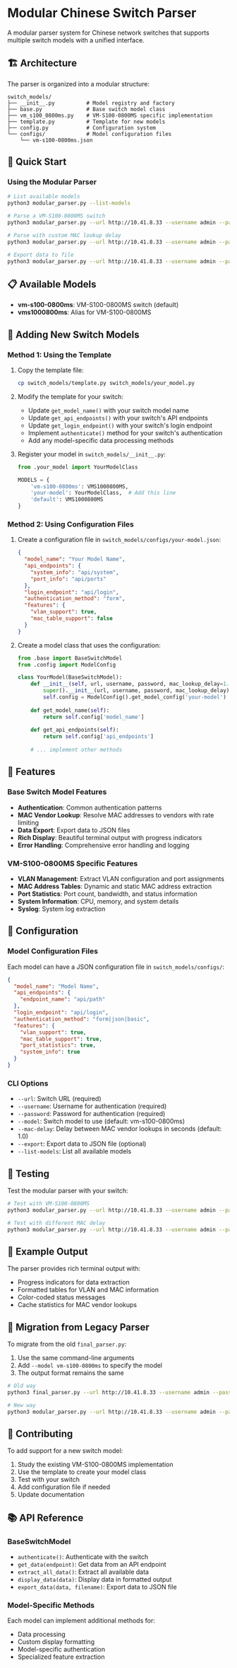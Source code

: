 # Modular Chinese Switch Parser

A modular parser system for Chinese network switches that supports multiple switch models with a unified interface.

## 🏗️ Architecture

The parser is organized into a modular structure:

```
switch_models/
├── __init__.py          # Model registry and factory
├── base.py              # Base switch model class
├── vm_s100_0800ms.py    # VM-S100-0800MS specific implementation
├── template.py          # Template for new models
├── config.py            # Configuration system
└── configs/             # Model configuration files
    └── vm-s100-0800ms.json
```

## 🚀 Quick Start

### Using the Modular Parser

```bash
# List available models
python3 modular_parser.py --list-models

# Parse a VM-S100-0800MS switch
python3 modular_parser.py --url http://10.41.8.33 --username admin --password admin --model vm-s100-0800ms

# Parse with custom MAC lookup delay
python3 modular_parser.py --url http://10.41.8.33 --username admin --password admin --model vm-s100-0800ms --mac-delay 2.0

# Export data to file
python3 modular_parser.py --url http://10.41.8.33 --username admin --password admin --model vm-s100-0800ms --export my_switch_data
```

## 📋 Available Models

- **vm-s100-0800ms**: VM-S100-0800MS switch (default)
- **vms1000800ms**: Alias for VM-S100-0800MS

## 🔧 Adding New Switch Models

### Method 1: Using the Template

1. Copy the template file:
   ```bash
   cp switch_models/template.py switch_models/your_model.py
   ```

2. Modify the template for your switch:
   - Update `get_model_name()` with your switch model name
   - Update `get_api_endpoints()` with your switch's API endpoints
   - Update `get_login_endpoint()` with your switch's login endpoint
   - Implement `authenticate()` method for your switch's authentication
   - Add any model-specific data processing methods

3. Register your model in `switch_models/__init__.py`:
   ```python
   from .your_model import YourModelClass
   
   MODELS = {
       'vm-s100-0800ms': VMS1000800MS,
       'your-model': YourModelClass,  # Add this line
       'default': VMS1000800MS
   }
   ```

### Method 2: Using Configuration Files

1. Create a configuration file in `switch_models/configs/your-model.json`:
   ```json
   {
     "model_name": "Your Model Name",
     "api_endpoints": {
       "system_info": "api/system",
       "port_info": "api/ports"
     },
     "login_endpoint": "api/login",
     "authentication_method": "form",
     "features": {
       "vlan_support": true,
       "mac_table_support": false
     }
   }
   ```

2. Create a model class that uses the configuration:
   ```python
   from .base import BaseSwitchModel
   from .config import ModelConfig
   
   class YourModel(BaseSwitchModel):
       def __init__(self, url, username, password, mac_lookup_delay=1.0):
           super().__init__(url, username, password, mac_lookup_delay)
           self.config = ModelConfig().get_model_config('your-model')
       
       def get_model_name(self):
           return self.config['model_name']
       
       def get_api_endpoints(self):
           return self.config['api_endpoints']
       
       # ... implement other methods
   ```

## 🎯 Features

### Base Switch Model Features
- **Authentication**: Common authentication patterns
- **MAC Vendor Lookup**: Resolve MAC addresses to vendors with rate limiting
- **Data Export**: Export data to JSON files
- **Rich Display**: Beautiful terminal output with progress indicators
- **Error Handling**: Comprehensive error handling and logging

### VM-S100-0800MS Specific Features
- **VLAN Management**: Extract VLAN configuration and port assignments
- **MAC Address Tables**: Dynamic and static MAC address extraction
- **Port Statistics**: Port count, bandwidth, and status information
- **System Information**: CPU, memory, and system details
- **Syslog**: System log extraction

## 🔧 Configuration

### Model Configuration Files

Each model can have a JSON configuration file in `switch_models/configs/`:

```json
{
  "model_name": "Model Name",
  "api_endpoints": {
    "endpoint_name": "api/path"
  },
  "login_endpoint": "api/login",
  "authentication_method": "form|json|basic",
  "features": {
    "vlan_support": true,
    "mac_table_support": true,
    "port_statistics": true,
    "system_info": true
  }
}
```

### CLI Options

- `--url`: Switch URL (required)
- `--username`: Username for authentication (required)
- `--password`: Password for authentication (required)
- `--model`: Switch model to use (default: vm-s100-0800ms)
- `--mac-delay`: Delay between MAC vendor lookups in seconds (default: 1.0)
- `--export`: Export data to JSON file (optional)
- `--list-models`: List all available models

## 🧪 Testing

Test the modular parser with your switch:

```bash
# Test with VM-S100-0800MS
python3 modular_parser.py --url http://10.41.8.33 --username admin --password admin --model vm-s100-0800ms --export test_output

# Test with different MAC delay
python3 modular_parser.py --url http://10.41.8.33 --username admin --password admin --model vm-s100-0800ms --mac-delay 3.0
```

## 📝 Example Output

The parser provides rich terminal output with:
- Progress indicators for data extraction
- Formatted tables for VLAN and MAC information
- Color-coded status messages
- Cache statistics for MAC vendor lookups

## 🔄 Migration from Legacy Parser

To migrate from the old `final_parser.py`:

1. Use the same command-line arguments
2. Add `--model vm-s100-0800ms` to specify the model
3. The output format remains the same

```bash
# Old way
python3 final_parser.py --url http://10.41.8.33 --username admin --password admin

# New way
python3 modular_parser.py --url http://10.41.8.33 --username admin --password admin --model vm-s100-0800ms
```

## 🤝 Contributing

To add support for a new switch model:

1. Study the existing VM-S100-0800MS implementation
2. Use the template to create your model class
3. Test with your switch
4. Add configuration file if needed
5. Update documentation

## 📚 API Reference

### BaseSwitchModel

- `authenticate()`: Authenticate with the switch
- `get_data(endpoint)`: Get data from an API endpoint
- `extract_all_data()`: Extract all available data
- `display_data(data)`: Display data in formatted output
- `export_data(data, filename)`: Export data to JSON file

### Model-Specific Methods

Each model can implement additional methods for:
- Data processing
- Custom display formatting
- Model-specific authentication
- Specialized feature extraction
